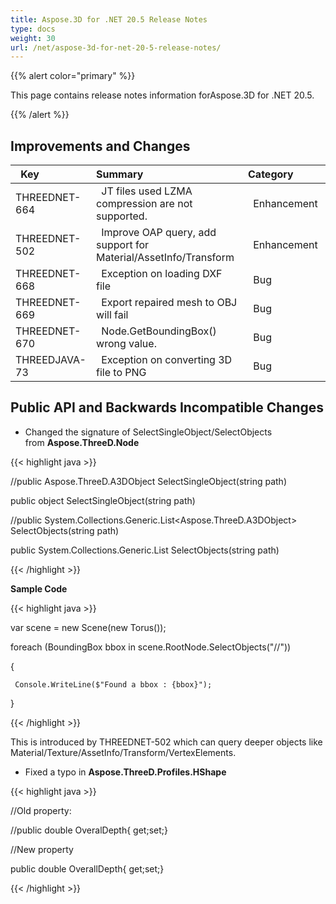 ```yaml
---
title: Aspose.3D for .NET 20.5 Release Notes
type: docs
weight: 30
url: /net/aspose-3d-for-net-20-5-release-notes/
---
```


{{% alert color="primary" %}} 

This page contains release notes information forAspose.3D for .NET 20.5.

{{% /alert %}} 
## **Improvements and Changes**

|` `**Key**|**Summary**|**Category**|
| :- | :- | :- |
|THREEDNET-664 |` `JT files used LZMA compression are not supported. |` `Enhancement |
|THREEDNET-502 |` `Improve OAP query, add support for Material/AssetInfo/Transform |` `Enhancement |
|THREEDNET-668 |` `Exception on loading DXF file |` `Bug |
|THREEDNET-669 |` `Export repaired mesh to OBJ will fail |` `Bug |
|THREEDNET-670 |` `Node.GetBoundingBox() wrong value. |` `Bug |
|THREEDJAVA-73 |` `Exception on converting 3D file to PNG |` `Bug |
## **Public API and Backwards Incompatible Changes**
- Changed the signature of SelectSingleObject/SelectObjects from **Aspose.ThreeD.Node**



{{< highlight java >}}

 //public Aspose.ThreeD.A3DObject SelectSingleObject(string path)

public object SelectSingleObject(string path)

//public System.Collections.Generic.List<Aspose.ThreeD.A3DObject> SelectObjects(string path)

public System.Collections.Generic.List<object> SelectObjects(string path)

{{< /highlight >}}



**Sample Code**

{{< highlight java >}}

 var scene = new Scene(new Torus());

foreach (BoundingBox bbox in scene.RootNode.SelectObjects("//<BoundingBox>"))

{

     Console.WriteLine($"Found a bbox : {bbox}");

}

{{< /highlight >}}

This is introduced by THREEDNET-502 which can query deeper objects like Material/Texture/AssetInfo/Transform/VertexElements.

- Fixed a typo in **Aspose.ThreeD.Profiles.HShape**



{{< highlight java >}}

 //Old property:

//public double OveralDepth{ get;set;}



//New property

public double OverallDepth{ get;set;} 

{{< /highlight >}}
